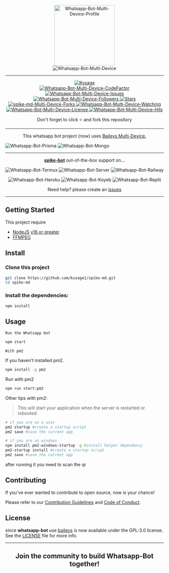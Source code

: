 <div align="center">
  
  <img width="192" title="Whatsapp-Bot-Multi-Device-Profile" src="https://github.com/spike-md/spike.jpg"/>

</div>

<div align="center">

  <img title="Whatsapp-Bot-Multi-Device" src="https://img.shields.io/badge/Whatsapp%20Bot%20Multi%20Device-green?colorA=%23ff0000&colorB=%23017e40&style=for-the-badge">

</div>

---

<div align="center">  
  <a href="https://github.com/kysage1">
    <img title="Kysage" src="https://img.shields.io/badge/AUTHOR-KYSAGE-orange.svg?style=for-the-badge&logo=github"></a>
</div>
<div align="center">
  <a href="https://www.codefactor.io/repository/github/kysage1/spike-md/overview/master">
    <img title="Whatsapp-Bot-Multi-Device-CodeFactor" src="https://img.shields.io/codefactor/grade/github/kyssge1/whatsapp-bot/master?color=blue&label=CodeFactor&style=flat-square">
  </a>
  <a href="https://github.com/kysage/spike-md/issues">
    <img title="Whatsapp-Bot-Multi-Device-Issues" src="https://img.shields.io/github/issues-raw/kysage1/spike-md?label=Issues&color=%23ff9aa2&style=flat-square" />
  </a>
</div>
<div align="center">
  <a href="https://github.com/kysage1/followers">
    <img title="Whatsapp-Bot-Multi-Device-Followers" src="https://img.shields.io/github/followers/kysage1?label=Folls&color=%23ff9aa2&style=flat-square">
  </a>
  <a href="https://github.com/kysageq1/soike-/stargazers/">
    <img title="Stars" src="https://img.shields.io/github/stars/kysage1/spike-md?label=Stars&color=%23ffb7b2&style=flat-square">
  </a>
  <a href="https://github.com/kysage1/spikey/network/members">
    <img title="spike-md-Multi-Device-Forks" src="https://img.shields.io/github/forks/kysage1/spike-md?label=Forks&color=%23ffdac1&style=flat-square">
  </a>
  <a href="https://github.com/kysage1/spike-md/watchers">
    <img title="Whatsapp-Bot-Multi-Device-Watching" src="https://img.shields.io/github/watchers/kysage/spike-md?label=Watchers&color=%23e2f0cb&style=flat-square">
  </a>
  <a href="https://github.com/kysage1/spike-md/blob/master/LICENSE">
    <img title="Whatsapp-Bot-Multi-Device-License" src="https://img.shields.io/badge/License-GPL_3.0_or_later-blue.svg?color=%23b5ead7&style=flat-square"/>
  </a>
  <a href="https://hits.seeyoufarm.com">
    <img title="Whatsapp-Bot-Multi-Device-Hits" src="https://hits.seeyoufarm.com/api/count/incr/badge.svg?url=https%3A%2F%2Fgithub.com%2Fkysage1%2Fwhatsapp-bot&count_bg=%23c7ceea&title_bg=%23555555&icon=probot.svg&icon_color=%23c7ceea&title=Hits&edge_flat=true"/>
  </a>
</div>
<div align="center">
  <p>Don't forget to click ⭐️ and fork this repository</p>
</div>

---

<p align="center"> This whatsapp bot project (now) uses
  <a href="https://github.com/WhiskeySockets/Baileys">Baileys Multi-Device.</a>
</p>


  <img title="Whatsapp-Bot-Prisma" src="https://img.shields.io/badge/prisma-29245c?style=for-the-badge&logo=prisma&logoColor=F7DF1E"></img>
  <img title="Whatsapp-Bot-Mongo" src="https://img.shields.io/badge/mongoDB-033604?style=for-the-badge&logo=mongodb&logoColor=47A248"></img>
</p>

---

<p align="center">
  <a href="https://github.com/kysage/spike-md"><b>spike-bot</b></a> out-of-the-box support on...
</p>

<p align="center">
  <img title="Whatsapp-Bot-Termux" src="https://img.shields.io/badge/Termux-302c2c?style=for-the-badge&logo=iterm2&logoColor=000000"></img>
  <img title="Whatsapp-Bot-Server" src="https://img.shields.io/badge/self hosting-3d1513?style=for-the-badge&logo=serverless&logoColor=FD5750"></img>
  <img title="Whatsapp-Bot-Railway" src="https://img.shields.io/badge/railway-362b2b?style=for-the-badge&logo=railway&logoColor=0B0D0E"></img>
</p>
<p align="center">
  <img title="Whatsapp-Bot-Heroku" src="https://img.shields.io/badge/heroku-9d7acc?style=for-the-badge&logo=heroku&logoColor=430098"></img>
  <img title="Whatsapp-Bot-Koyeb" src="https://img.shields.io/badge/koyeb-362b2b?style=for-the-badge&logo=koyeb&logoColor=121212"></img>
  <img title="Whatsapp-Bot-Replit" src="https://img.shields.io/badge/replit-3b1903?style=for-the-badge&logo=replit&logoColor=F26207"></img>
</p>

<p align="center">Need help? please create an <a href="https://github.com/kysage1/spike-md/issues">issues</a></p>

---

## Getting Started

This project require

- [NodeJS](https://nodejs.org/en/download/) [v16 or greater](https://nodejs.org/dist/)
- [FFMPEG](https://ffmpeg.org/download.html)

## Install

<section>

### Clone this project

```bash
git clone https://github.com/kusage1/spike-md.git
cd spike-md
```

### Install the dependencies:

```bash
npm install
```

</section>

## Usage

<section>

`Run the Whatsapp bot`

```bash
npm start
```

`With pm2`

If you haven't installed pm2.

```bash
npm install -g pm2
```

Run with pm2

```bash
npm run start:pm2
```

Other tips with pm2:

> This will start your application when the server is restarted or rebooted.

```bash
# if you are on a unix
pm2 startup #create a startup script
pm2 save #save the current app

# if you are on windows
npm install pm2-windows-startup -g #install helper dependency
pm2-startup install #create a startup script
pm2 save #save the current app
```

after running it you need to scan the qr

</section>

## Contributing

<section>

If you've ever wanted to contribute to open source, now is your chance!

Please refer to our [Contribution Guidelines](CONTRIBUTING.md) and [Code of Conduct](CODE_OF_CONDUCT.md).

</section>

## License

<section>

since **whatsapp-bot** use [baileys](https://github.com/WhiskeySockets/Baileys) is now available under the GPL-3.0 license. See the [LICENSE](LICENSE) file for more info.

</section>

---

<div align="center">
  <h2>Join the community to build Whatsapp-Bot together!</h2>

</div>